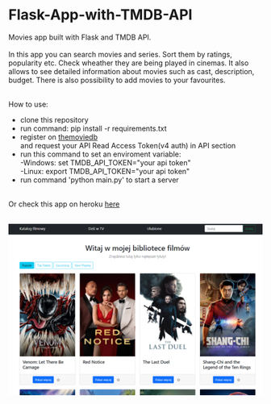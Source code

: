 # Flask-App-with-TMDB-API


Movies app built with Flask and TMDB API.<br /><br />
In this app you can search movies and series. Sort them by ratings, popularity etc. 
Check wheather they are being played in cinemas. It also allows to see detailed information about movies such as cast, description, budget. 
There is also possibility to add movies to your favourites.<br /><br />

How to use:<br />
- clone this repository<br />
- run command: pip install -r requirements.txt<br />
- register on <a href="https://www.themoviedb.org/">themoviedb</a><br /> and request your API Read Access Token(v4 auth) in API section
- run this command to set an enviroment variable:<br />
-Windows: set TMDB_API_TOKEN="your api token"<br />
-Linux: export TMDB_API_TOKEN="your api token"<br />
- run command 'python main.py' to start a server<br /><br />

Or check this app on heroku <a href="https://tmdbapiflaskapp.herokuapp.com/">here</a><br /><br />

![](images/screen.png)
